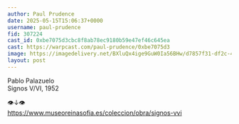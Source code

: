 ```yaml
---
author: Paul Prudence
date: 2025-05-15T15:06:37+0000
username: paul-prudence
fid: 307224
cast_id: 0xbe7075d3cbc8f8ab78ec9180b59e47ef46c645ea
cast: https://warpcast.com/paul-prudence/0xbe7075d3
image: https://imagedelivery.net/BXluQx4ige9GuW0Ia56BHw/d7857f31-df2c-4b21-1d08-a32e70055500/original
layout: post
---
```

Pablo Palazuelo  
Signos V/VI, 1952  
  
👁↓👁  
https://www.museoreinasofia.es/coleccion/obra/signos-vvi  

<img src='https://imagedelivery.net/BXluQx4ige9GuW0Ia56BHw/d7857f31-df2c-4b21-1d08-a32e70055500/original' alt='' referrerpolicy='no-referrer'/>